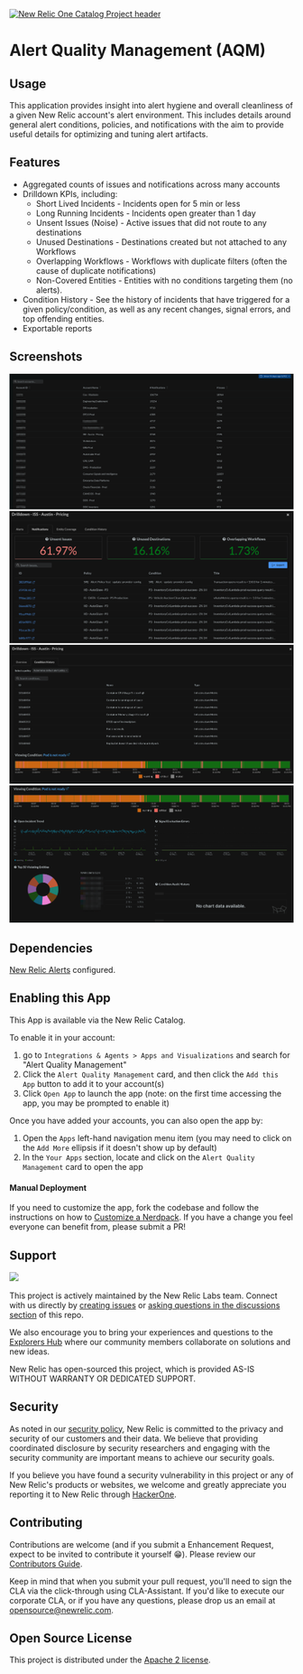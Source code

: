 [![New Relic One Catalog Project header](https://github.com/newrelic/opensource-website/raw/master/src/images/categories/New_Relic_One_Catalog_Project.png)](https://opensource.newrelic.com/oss-category/#new-relic-one-catalog-project)

# Alert Quality Management (AQM)

## Usage

This application provides insight into alert hygiene and overall cleanliness of a given New Relic account's alert environment. This includes details around general alert conditions, policies, and notifications with the aim to provide useful details for optimizing and tuning alert artifacts.

## Features
* Aggregated counts of issues and notifications across many accounts
* Drilldown KPIs, including:
   * Short Lived Incidents - Incidents open for 5 min or less
   * Long Running Incidents - Incidents open greater than 1 day
   * Unsent Issues (Noise) - Active issues that did not route to any destinations
   * Unused Destinations - Destinations created but not attached to any Workflows
   * Overlapping Workflows - Workflows with duplicate filters (often the cause of duplicate notifications)
   * Non-Covered Entities - Entities with no conditions targeting them (no alerts).
* Condition History - See the history of incidents that have triggered for a given policy/condition, as well as any recent changes, signal errors, and top offending entities.
* Exportable reports

## Screenshots
![Overview](screenshots/overview.png)
![Overview](screenshots/drilldown.png)
![Overview](screenshots/history1.png)
![Overview](screenshots/history2.png)

## Dependencies

[New Relic Alerts](https://docs.newrelic.com/docs/alerts/overview/) configured.

## Enabling this App

This App is available via the New Relic Catalog.

To enable it in your account:
1. go to `Integrations & Agents > Apps and Visualizations` and search for "Alert Quality Management"
2. Click the `Alert Quality Management` card, and then click the `Add this App` button to add it to your account(s)
3. Click `Open App` to launch the app (note: on the first time accessing the app, you may be prompted to enable it)

Once you have added your accounts, you can also open the app by:
1. Open the `Apps` left-hand navigation menu item (you may need to click on the `Add More` ellipsis if it doesn't show up by default)
2. In the `Your Apps` section, locate and click on the `Alert Quality Management` card to open the app


#### Manual Deployment
If you need to customize the app, fork the codebase and follow the instructions on how to [Customize a Nerdpack](https://docs.newrelic.com/docs/new-relic-solutions/tutorials/customize-nerdpacks/). If you have a change you feel everyone can benefit from, please submit a PR!

## Support

<a href="https://github.com/newrelic?q=nrlabs-viz&amp;type=all&amp;language=&amp;sort="><img src="https://user-images.githubusercontent.com/1786630/214122263-7a5795f6-f4e3-4aa0-b3f5-2f27aff16098.png" height=50 /></a>

This project is actively maintained by the New Relic Labs team. Connect with us directly by [creating issues](../../issues) or [asking questions in the discussions section](../../discussions) of this repo.

We also encourage you to bring your experiences and questions to the [Explorers Hub](https://discuss.newrelic.com) where our community members collaborate on solutions and new ideas.

New Relic has open-sourced this project, which is provided AS-IS WITHOUT WARRANTY OR DEDICATED SUPPORT.

## Security

As noted in our [security policy](https://github.com/newrelic/nr-labs-pages/security/policy), New Relic is committed to the privacy and security of our customers and their data. We believe that providing coordinated disclosure by security researchers and engaging with the security community are important means to achieve our security goals.

If you believe you have found a security vulnerability in this project or any of New Relic's products or websites, we welcome and greatly appreciate you reporting it to New Relic through [HackerOne](https://hackerone.com/newrelic).

## Contributing

Contributions are welcome (and if you submit a Enhancement Request, expect to be invited to contribute it yourself :grin:). Please review our [Contributors Guide](CONTRIBUTING.md).

Keep in mind that when you submit your pull request, you'll need to sign the CLA via the click-through using CLA-Assistant. If you'd like to execute our corporate CLA, or if you have any questions, please drop us an email at opensource@newrelic.com.

## Open Source License

This project is distributed under the [Apache 2 license](LICENSE).
